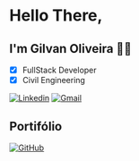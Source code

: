 # Hello There, 
## I'm Gilvan Oliveira 🙋‍♂️ 

<!-- Exibir Linguagens mais utilizadas -->
<!--<img align="right" src="https://github-readme-stats.vercel.app/api/top-langs/?username=GilvanPOliveira&layout=compact&langs_count=10&theme=dark"/>-->

- [x] FullStack Developer
- [x] Civil Engineering 

<!-- Social -->
[![Linkedin](https://img.shields.io/badge/LinkedIn-0077B5?style=for-the-badge&logo=linkedin&logoColor=white)](https://www.linkedin.com/in/gilvanpoliveira/)
[![Gmail](https://img.shields.io/badge/Gmail-D14836?style=for-the-badge&logo=gmail&logoColor=white)](mailto:gilvanpoliveira06@gmail.com)

<!-- Portifólio -->
## Portifólio 
[![GitHub](https://img.shields.io/badge/GitHub-595959?style=for-the-badge&logo=github&logoColor=white)](https://gilvanpoliveira.github.io/)
